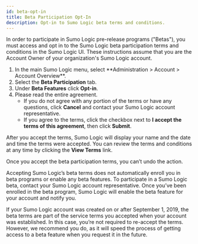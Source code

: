 ```yaml
---
id: beta-opt-in
title: Beta Participation Opt-In
description: Opt-in to Sumo Logic beta terms and conditions.
---
```


In order to participate in Sumo Logic pre-release programs ("Betas"), you must access and opt in to the Sumo Logic beta participation terms and conditions in the Sumo Logic UI. These instructions assume that you are the Account Owner of your organization's Sumo Logic account.

1. <!--Kanso [**Classic UI**](/docs/get-started/sumo-logic-ui-classic). Kanso--> In the main Sumo Logic menu, select **Administration > Account > Account Overview**. <!--Kanso <br/> [**New UI**](/docs/get-started/sumo-logic-ui-new/). In the top menu select **Administration**, and then under **Account** select **Account Overview**. You can also click the **Go To...** menu at the top of the screen and select **Account Overview**. Kanso-->
1. Select the **Beta Participation** tab.
1. Under **Beta Features** click **Opt-in**.
1. Please read the entire agreement.
   * If you do not agree with any portion of the terms or have any questions, click **Cancel** and contact your Sumo Logic account representative.
   * If you agree to the terms, click the checkbox next to **I accept the terms of this agreement**, then click **Submit**.

After you accept the terms, Sumo Logic will display your name and the date and time the terms were accepted. You can review the terms and conditions at any time by clicking the **View Terms** link.

Once you accept the beta participation terms, you can’t undo the action. 

Accepting Sumo Logic’s beta terms does not automatically enroll you in beta programs or enable any beta features. To participate in a Sumo Logic beta, contact your Sumo Logic account representative. Once you’ve been enrolled in the beta program, Sumo Logic will enable the beta feature for your account and notify you.

If your Sumo Logic account was created on or after September 1, 2019, the beta terms are part of the service terms you accepted when your account was established. In this case, you’re not required to re-accept the terms. However, we recommend you do, as it will speed the process of getting access to a beta feature when you request it in the future. 
